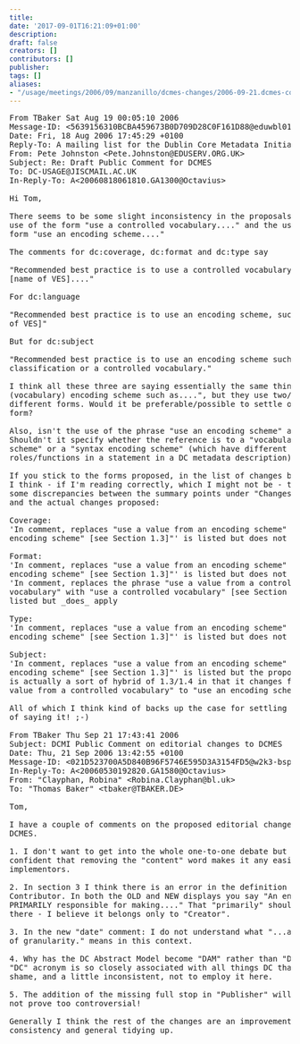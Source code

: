 ```yaml
---
title: 
date: '2017-09-01T16:21:09+01:00'
description: 
draft: false
creators: []
contributors: []
publisher: 
tags: []
aliases:
- "/usage/meetings/2006/09/manzanillo/dcmes-changes/2006-09-21.dcmes-comments.html"
---
```


<pre>
From TBaker Sat Aug 19 00:05:10 2006
Message-ID: &lt;5639156310BCBA459673B0D709D28C0F161D88@eduwbl01.edu2000.com&gt;
Date: Fri, 18 Aug 2006 17:45:29 +0100
Reply-To: A mailing list for the Dublin Core Metadata Initiative's Usage Board &lt;DC-USAGE@JISCMAIL.AC.UK&gt;
From: Pete Johnston &lt;Pete.Johnston@EDUSERV.ORG.UK&gt;
Subject: Re: Draft Public Comment for DCMES
To: DC-USAGE@JISCMAIL.AC.UK
In-Reply-To: A&lt;20060818061810.GA1300@Octavius&gt;

Hi Tom,

There seems to be some slight inconsistency in the proposals between the
use of the form "use a controlled vocabulary...." and the use of the
form "use an encoding scheme...."

The comments for dc:coverage, dc:format and dc:type say

"Recommended best practice is to use a controlled vocabulary such as
[name of VES]...."

For dc:language

"Recommended best practice is to use an encoding scheme, such as [name
of VES]"

But for dc:subject

"Recommended best practice is to use an encoding scheme such as a
classification or a controlled vocabulary."

I think all these three are saying essentially the same thing: "use a
(vocabulary) encoding scheme such as....", but they use two/three
different forms. Would it be preferable/possible to settle on using one
form?

Also, isn't the use of the phrase "use an encoding scheme" ambiguous?
Shouldn't it specify whether the reference is to a "vocabulary encoding
scheme" or a "syntax encoding scheme" (which have different
roles/functions in a statement in a DC metadata description)?

If you stick to the forms proposed, in the list of changes by property,
I think - if I'm reading correctly, which I might not be - there are
some discrepancies between the summary points under "Changes proposed"
and the actual changes proposed:

Coverage:
'In comment, replaces "use a value from an encoding scheme" with "use an
encoding scheme" [see Section 1.3]"' is listed but does not apply

Format:
'In comment, replaces "use a value from an encoding scheme" with "use an
encoding scheme" [see Section 1.3]"' is listed but does not apply
'In comment, replaces the phrase "use a value from a controlled
vocabulary" with "use a controlled vocabulary" [see Section 1.4]' is not
listed but _does_ apply

Type:
'In comment, replaces "use a value from an encoding scheme" with "use an
encoding scheme" [see Section 1.3]"' is listed but does not apply

Subject:
'In comment, replaces "use a value from an encoding scheme" with "use an
encoding scheme" [see Section 1.3]"' is listed but the proposed change
is actually a sort of hybrid of 1.3/1.4 in that it changes from "use a
value from a controlled vocabulary" to "use an encoding scheme"

All of which I think kind of backs up the case for settling on one way
of saying it! ;-)

From TBaker Thu Sep 21 17:43:41 2006
Subject: DCMI Public Comment on editorial changes to DCMES
Date: Thu, 21 Sep 2006 13:42:55 +0100
Message-ID: &lt;021D523700A5D840B96F5746E595D3A3154FD5@w2k3-bspex1.ad.bl.uk&gt;
In-Reply-To: A&lt;20060530192820.GA1580@Octavius&gt;
From: "Clayphan, Robina" &lt;Robina.Clayphan@bl.uk&gt;
To: "Thomas Baker" &lt;tbaker@TBAKER.DE&gt;

Tom,

I have a couple of comments on the proposed editorial changes to the
DCMES. 

1. I don't want to get into the whole one-to-one debate but I am not
confident that removing the "content" word makes it any easier for
implementors.

2. In section 3 I think there is an error in the definition of
Contributor. In both the OLD and NEW displays you say "An entity
PRIMARILY responsible for making...." That "primarily" should not be
there - I believe it belongs only to "Creator".

3. In the new "date" comment: I do not understand what "...at any level
of granularity." means in this context.

4. Why has the DC Abstract Model become "DAM" rather than "DCAM"? The
"DC" acronym is so closely associated with all things DC that it seems a
shame, and a little inconsistent, not to employ it here.

5. The addition of the missing full stop in "Publisher" will probably
not prove too controversial!

Generally I think the rest of the changes are an improvement in clarity,
consistency and general tidying up. 

</pre>

